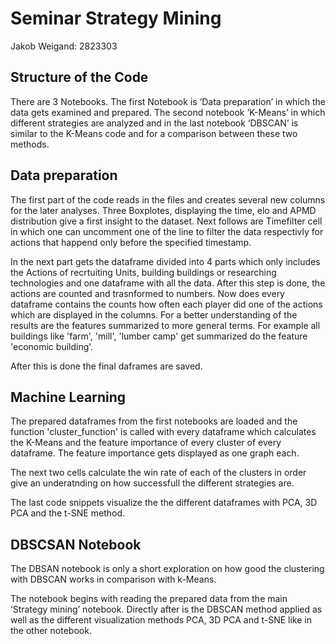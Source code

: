 # Seminar Strategy Mining
Jakob Weigand: 2823303

## Structure of the Code
There are 3 Notebooks. The first Notebook is ‘Data preparation’ in which the data gets examined and prepared. The second notebook ‘K-Means’ in which different strategies are analyzed and in the last notebook ‘DBSCAN’ is similar to the K-Means code and for a comparison between these two methods.

## Data preparation
The first part of the code reads in the files and creates several new columns for the later analyses. Three Boxplotes, displaying the time, elo and APMD distribution give a first insight to the dataset. Next follows are Timefilter cell in which one can uncomment one of the line to filter the data respectivly for actions that happend only before the specified timestamp.

In the next part gets the dataframe divided into 4 parts which only includes the Actions of recrtuiting Units, building buildings or researching technologies and one dataframe with all the data. 
After this step is done, the actions are counted and trasnformed to numbers. Now does every dataframe contains the counts how often each player did one of the actions which are displayed in the columns.
For a better understanding of the results are the features summarized to more general terms. For example all buildings like 'farm', 'mill', 'lumber camp' get summarized do the feature 'economic building'.

After this is done the final daframes are saved.

## Machine Learning

The prepared dataframes from the first notebooks are loaded and the function 'cluster_function' is called with every dataframe which calculates the K-Means and the feature importance of every cluster of every dataframe. The feature importance gets displayed as one graph each.

The next two cells calculate the win rate of each of the clusters in order give an underatnding on how successfull the different strategies are.

The last code snippets visualize the the different dataframes with PCA, 3D PCA and the t-SNE method.

## DBSCSAN Notebook
The DBSAN notebook is only a short exploration on how good the clustering with DBSCAN works in comparison with k-Means. 

The notebook begins with reading the prepared data from the main ‘Strategy mining’ notebook. 
Directly after is the DBSCAN method applied as well as the different visualization methods PCA, 3D PCA and t-SNE like in the other notebook.

